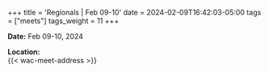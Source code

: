 +++
title = 'Regionals | Feb 09-10'
date = 2024-02-09T16:42:03-05:00
tags = ["meets"]
tags_weight = 11
+++
 
**Date:** Feb 09-10, 2024       

**Location:**  
{{< wac-meet-address >}}  